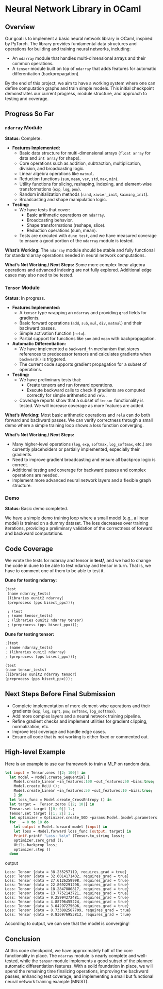 # Neural Network Library in OCaml

## Overview

Our goal is to implement a basic neural network library in OCaml, inspired by PyTorch. The library provides fundamental data structures and operations for building and training neural networks, including:

- An `ndarray` module that handles multi-dimensional arrays and their common operations.
- A `tensor` module built on top of `ndarray` that adds features for automatic differentiation (backpropagation).

By the end of this project, we aim to have a working system where one can define computation graphs and train simple models. This initial checkpoint demonstrates our current progress, module structure, and approach to testing and coverage.



## Progress So Far

### `ndarray` Module

**Status:** Complete.

- **Features Implemented:**
  - Basic data structure for multi-dimensional arrays (`float array` for data and `int array` for shape).
  - Core operations such as addition, subtraction, multiplication, division, and broadcasting logic.
  - Linear algebra operations like `matmul`.
  - Reduction functions (`sum`, `mean`, `var`, `std`, `max`, `min`).
  - Utility functions for slicing, reshaping, indexing, and element-wise transformations (`exp`, `log`, `pow`).
  - Random initialization methods (`rand`, `xavier_init`, `kaiming_init`).
  - Broadcasting and shape manipulation logic.
- **Testing:**
  - We have tests that cover:
    - Basic arithmetic operations on `ndarray`.
    - Broadcasting behavior.
    - Shape transformations (reshape, slice).
    - Reduction operations (sum, mean).
  - Tests are executed with `dune test`, and we have measured coverage to ensure a good portion of the `ndarray` module is tested.

**What’s Working:**
The `ndarray` module should be stable and fully functional for standard array operations needed in neural network computations.

**What’s Not Working / Next Steps:**
Some more complex linear algebra operations and advanced indexing are not fully explored. Additional edge cases may also need to be tested.



### `Tensor` Module

**Status:** In progress.

- **Features Implemented:**
  - A `tensor` type wrapping an `ndarray` and providing `grad` fields for gradients.
  - Basic forward operations (`add`, `sub`, `mul`, `div`, `matmul`) and their backward passes.
  - Simple activation function (`relu`).
  - Partial support for functions like `sum` and `mean` with backpropagation.
- **Automatic Differentiation:**
  - We have implemented a `backward_fn` mechanism that stores references to predecessor tensors and calculates gradients when `backward()` is triggered.
  - The current code supports gradient propagation for a subset of operations.
- **Testing:**
  - We have preliminary tests that:
    - Create tensors and run forward operations.
    - Execute backward calls to check if gradients are computed correctly for simple arithmetic and `relu`.
  - Coverage reports show that a subset of `tensor` functionality is tested. We will increase coverage as more features are added.

**What’s Working:**
Most basic arithmetic operations and `relu` can do both forward and backward passes. We can verify correctness through a small demo where a simple training loop shows a loss function converging.

**What’s Not Working / Next Steps:**

- Many higher-level operations (`log`, `exp`, `softmax`, `log_softmax`, etc.) are currently placeholders or partially implemented, especially their gradients.
- Need to improve gradient broadcasting and ensure all backprop logic is correct.
- Additional testing and coverage for backward passes and complex operations are needed.
- Implement more advanced neural network layers and a flexible graph structure.



### Demo

**Status:** Basic demo completed.

We have a simple demo training loop where a small model (e.g., a linear model) is trained on a dummy dataset. The loss decreases over training iterations, providing a preliminary validation of the correctness of forward and backward computations.



## Code Coverage

We wrote the tests for ndarray and tensor in **test/**, and we had to change the code in dune to be able to test ndarray and tensor in turn. That is, we have to comment one of them to be able to test it.

**Dune for testing ndarray:**

```ocaml
(test
 (name ndarray_tests)
 (libraries ounit2 ndarray)
 (preprocess (pps bisect_ppx)));

 ; (test
 ; (name tensor_tests)
 ; (libraries ounit2 ndarray tensor)
 ; (preprocess (pps bisect_ppx)));
```

**Dune for testing tensor:**

```ocaml
;(test
; (name ndarray_tests)
; (libraries ounit2 ndarray)
; (preprocess (pps bisect_ppx)));

(test
(name tensor_tests)
(libraries ounit2 ndarray tensor)
(preprocess (pps bisect_ppx)));
```





## Next Steps Before Final Submission

- Complete implementation of more element-wise operations and their gradients (`exp`, `log`, `sqrt`, `pow`, `softmax`, `log_softmax`).
- Add more complex layers and a neural network training pipeline.
- Refine gradient checks and implement utilities for gradient clipping, normalization, etc.
- Improve test coverage and handle edge cases.
- Ensure all code that is not working is either fixed or commented out.


## High-level Example
Here is an example to use our framework to train a MLP on random data.
```ocaml
let input = Tensor.ones [|2; 100|] in
  let model = Model.create_Sequential [
    Model.create_Linear ~in_features:100 ~out_features:50 ~bias:true;
    Model.create_ReLU ();
    Model.create_Linear ~in_features:50 ~out_features:10 ~bias:true;
    ] in 
  let loss_func = Model.create_CrossEntropy () in
  let target =  Tensor.zeros [|2; 10|] in
  Tensor.set target [|0; 0|] 1.;
  Tensor.set target [|1; 2|] 1.;
  let optimizer = Optimizer.create_SGD ~params:Model.(model.parameters) ~lr:0.01 in
  for _ = 0 to 10 do
    let output = Model.forward model [input] in
    let loss = Model.forward loss_func [output; target] in
    Printf.printf "Loss: %s\n" (Tensor.to_string loss);
    optimizer.zero_grad ();
    Utils.backprop loss;
    optimizer.step ()
  done
```
output
```
Loss: Tensor {data = 38.235257119, requires_grad = true}
Loss: Tensor {data = 32.6014171402, requires_grad = true}
Loss: Tensor {data = 27.6126259998, requires_grad = true}
Loss: Tensor {data = 22.8692291298, requires_grad = true}
Loss: Tensor {data = 18.2847880817, requires_grad = true}
Loss: Tensor {data = 13.7752143721, requires_grad = true}
Loss: Tensor {data = 9.25994272481, requires_grad = true}
Loss: Tensor {data = 4.88796455224, requires_grad = true}
Loss: Tensor {data = 3.04297275696, requires_grad = true}
Loss: Tensor {data = 0.733882587709, requires_grad = true}
Loss: Tensor {data = 0.836976953813, requires_grad = true}
```
According to output, we can see that the model is converging!




## Conclusion

At this code checkpoint, we have approximately half of the core functionality in place. The `ndarray` module is nearly complete and well-tested, while the `tensor` module implements a good subset of the planned automatic differentiation features. With a solid foundation in place, we will spend the remaining time finalizing operations, improving the backward passes, enhancing test coverage, and implementing a small but functional neural network training example (MNIST).
